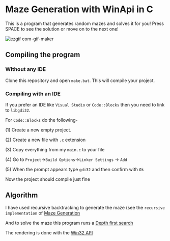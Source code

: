 # Maze Generation with WinApi in C
This is a program that generates random mazes and solves it for you! Press SPACE to see the solution or move on to the next one!

![ezgif com-gif-maker](https://user-images.githubusercontent.com/50050890/114009785-47f14a80-9885-11eb-9cfd-772d88c1fabb.gif)


## Compiling the program

### Without any IDE
Clone this repository and open `make.bat`. This will compile your project.

### Compiling with an IDE
If you prefer an IDE like `Visual Studio` or `Code::Blocks` then you need to link to `libgdi32`.

For `Code::Blocks` do the following-

(1) Create a new empty project.

(2) Create a new file with `.c` extension

(3) Copy everything from my `main.c` to your file

(4) Go to `Project`->`Build Options`->`Linker Settings` -> `Add`

(5) When the prompt appears type `gdi32` and then confirm with `Ok`

Now the project should compile just fine


## Algorithm

I have used recursive backtracking to generate the maze (see the `recursive implementation` of <a href="https://en.wikipedia.org/wiki/Maze_generation_algorithm#Randomized_depth-first_search">Maze Generation</a>

And to solve the maze this program runs a <a href="https://en.wikipedia.org/wiki/Depth-first_search">Depth first search</a>

The rendering is done with the <a href="https://docs.microsoft.com/en-us/windows/win32/">Win32 API</a>

